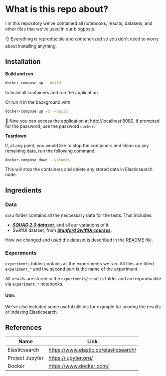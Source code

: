 # What is this repo about?
:information_source: In this repository we've contained all notebooks, results, datasets, and other files that we've used in our blogposts.

:ok_hand: Everything is reproducible and contenerized so you don't need to worry about installing anything.


## Installation
**Build and run**
```bash
docker-compose up --build
```
to build all containers and run the application.

Or run it in the background with
```bash
docker-compose up -d --build
```

:star2: Now you can access the application at http://localhost:8080, if prompted for the password, use the password `docker`.


**Teardown**

If, at any point, you would like to stop the containers and clean up any remaining data, run the following command:
```bash
docker-compose down --volumes
```
This will stop the containers and delete any stored data in Elasticsearch node.



## Ingredients
### Data
`data` folder contains all the neccessary data for the tests.
That includes:
 - ***[SQUAD 2.0 dataset](https://rajpurkar.github.io/SQuAD-explorer/)***, and all our variations of it.
 - SwiftUI dataset, from ***[Stanford SwiftUI courses](https://www.youtube.com/playlist?list=PLpGHT1n4-mAtTj9oywMWoBx0dCGd51_yG)***.

How we changed and used the dataset is described in the [README](data/README.md) file.

### Experiments
`experiments` folder contains all the experiments we ran.
All files are titled `experiment_*` and the second part is the name of the experiment.

All results are stored in the `experiments/results` folder and are reproducible via `experiment.*` notebooks.


#### Utils
We've also included some useful utilities for example for scoring the results or indexing Elasticsearch.


## References
| Name | Link |
|----------------|-------------|
|Elasticsearch|https://www.elastic.co/elasticsearch/|
|Project Jupyter|https://jupyter.org/|
|Docker|https://www.docker.com/|


